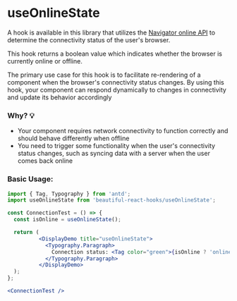 # useOnlineState

A hook is available in this library that utilizes
the [Navigator online API](https://developer.mozilla.org/en-US/docs/Web/API/NavigatorOnLine/onLine)  to determine the connectivity status of
the user's browser.

This hook returns a boolean value which indicates whether the browser is currently online or offline.

The primary use case for this hook is to facilitate re-rendering of a component when the browser's connectivity status changes. By using
this hook, your component can respond dynamically to changes in connectivity and update its behavior accordingly

### Why? 💡

- Your component requires network connectivity to function correctly and should behave differently when offline
- You need to trigger some functionality when the user's connectivity status changes, such as syncing data with a server when the user comes
  back online

### Basic Usage:

```jsx harmony
import { Tag, Typography } from 'antd';
import useOnlineState from 'beautiful-react-hooks/useOnlineState';

const ConnectionTest = () => {
  const isOnline = useOnlineState();

  return (
          <DisplayDemo title="useOnlineState">
            <Typography.Paragraph>
              Connection status: <Tag color="green">{isOnline ? 'online' : 'offline'}</Tag>
            </Typography.Paragraph>
          </DisplayDemo>
  );
};

<ConnectionTest />
```

<!-- Types -->